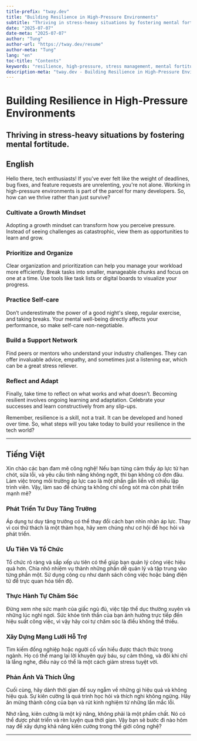 ```yaml
---
title-prefix: "tway.dev"
title: "Building Resilience in High-Pressure Environments"
subtitle: "Thriving in stress-heavy situations by fostering mental fortitude."
date: "2025-07-07"
date-meta: "2025-07-07"
author: "Tung"
author-url: "https://tway.dev/resume"
author-meta: "Tung"
lang: "en"
toc-title: "Contents"
keywords: "resilience, high-pressure, stress management, mental fortitude, tech industry"
description-meta: "tway.dev - Building Resilience in High-Pressure Environments - Thriving in stress-heavy situations by fostering mental fortitude."
---
```


# Building Resilience in High-Pressure Environments
## Thriving in stress-heavy situations by fostering mental fortitude.

## English
Hello there, tech enthusiasts! If you've ever felt like the weight of deadlines, bug fixes, and feature requests are unrelenting, you're not alone. Working in high-pressure environments is part of the parcel for many developers. So, how can we thrive rather than just survive?

### Cultivate a Growth Mindset

Adopting a growth mindset can transform how you perceive pressure. Instead of seeing challenges as catastrophic, view them as opportunities to learn and grow.

### Prioritize and Organize

Clear organization and prioritization can help you manage your workload more efficiently. Break tasks into smaller, manageable chunks and focus on one at a time. Use tools like task lists or digital boards to visualize your progress.

### Practice Self-care

Don’t underestimate the power of a good night's sleep, regular exercise, and taking breaks. Your mental well-being directly affects your performance, so make self-care non-negotiable.

### Build a Support Network

Find peers or mentors who understand your industry challenges. They can offer invaluable advice, empathy, and sometimes just a listening ear, which can be a great stress reliever.

### Reflect and Adapt

Finally, take time to reflect on what works and what doesn’t. Becoming resilient involves ongoing learning and adaptation. Celebrate your successes and learn constructively from any slip-ups.

Remember, resilience is a skill, not a trait. It can be developed and honed over time. So, what steps will you take today to build your resilience in the tech world?

---

## Tiếng Việt
Xin chào các bạn đam mê công nghệ! Nếu bạn từng cảm thấy áp lực từ hạn chót, sửa lỗi, và yêu cầu tính năng không ngớt, thì bạn không cô đơn đâu. Làm việc trong môi trường áp lực cao là một phần gắn liền với nhiều lập trình viên. Vậy, làm sao để chúng ta không chỉ sống sót mà còn phát triển mạnh mẽ?

### Phát Triển Tư Duy Tăng Trưởng

Áp dụng tư duy tăng trưởng có thể thay đổi cách bạn nhìn nhận áp lực. Thay vì coi thử thách là một thảm họa, hãy xem chúng như cơ hội để học hỏi và phát triển.

### Ưu Tiên Và Tổ Chức

Tổ chức rõ ràng và sắp xếp ưu tiên có thể giúp bạn quản lý công việc hiệu quả hơn. Chia nhỏ nhiệm vụ thành những phần dễ quản lý và tập trung vào từng phần một. Sử dụng công cụ như danh sách công việc hoặc bảng điện tử để trực quan hóa tiến độ.

### Thực Hành Tự Chăm Sóc

Đừng xem nhẹ sức mạnh của giấc ngủ đủ, việc tập thể dục thường xuyên và những lúc nghỉ ngơi. Sức khỏe tinh thần của bạn ảnh hưởng trực tiếp đến hiệu suất công việc, vì vậy hãy coi tự chăm sóc là điều không thể thiếu.

### Xây Dựng Mạng Lưới Hỗ Trợ

Tìm kiếm đồng nghiệp hoặc người cố vấn hiểu được thách thức trong ngành. Họ có thể mang lại lời khuyên quý báu, sự cảm thông, và đôi khi chỉ là lắng nghe, điều này có thể là một cách giảm stress tuyệt vời.

### Phản Ánh Và Thích Ứng

Cuối cùng, hãy dành thời gian để suy ngẫm về những gì hiệu quả và không hiệu quả. Sự kiên cường là quá trình học hỏi và thích nghi không ngừng. Hãy ăn mừng thành công của bạn và rút kinh nghiệm từ những lần mắc lỗi.

Nhớ rằng, kiên cường là một kỹ năng, không phải là một phẩm chất. Nó có thể được phát triển và rèn luyện qua thời gian. Vậy bạn sẽ bước đi nào hôm nay để xây dựng khả năng kiên cường trong thế giới công nghệ?

---